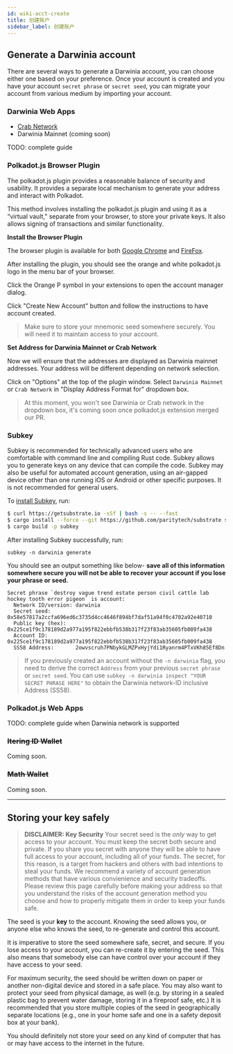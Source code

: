 ```yaml
---
id: wiki-acct-create
title: 创建账户
sidebar_label: 创建账户
---
```


## Generate a Darwinia account

There are several ways to generate a Darwinia account, you can choose either one based on your preference.  Once your account is created and you have your account `secret phrase` or `secret seed`, you can migrate your account from various medium by importing your account.  


<!--DOCUSAURUS_CODE_TABS-->
<!--Darwinia Web Apps-->
### Darwinia Web Apps

- [Crab Network](https://apps.darwinia.network)
- Darwinia Mainnet (coming soon)

TODO: complete guide

<!--Polkadot.js Browser Plugin-->
### Polkadot.js Browser Plugin

The polkadot.js plugin provides a reasonable balance of security and usability. It provides a separate local mechanism to generate your address and interact with Polkadot.

This method involves installing the polkadot.js plugin and using it as a “virtual vault," separate from your browser, to store your private keys. It also allows signing of transactions and similar functionality.

**Install the Browser Plugin**

The browser plugin is available for both [Google Chrome](https://chrome.google.com/webstore/detail/polkadot%7Bjs%7D-extension/mopnmbcafieddcagagdcbnhejhlodfdd?hl=en) and [FireFox](https://addons.mozilla.org/en-US/firefox/addon/polkadot-js-extension).

After installing the plugin, you should see the orange and white polkadot.js logo in the menu bar of your
browser.

Click the Orange P symbol in your extensions to open the account manager dialog.

Click "Create New Account" button and follow the instructions to have account created.  

> Make sure to store your mnemonic seed somewhere securely. You will need it to maintain access to your account.

**Set Address for Darwinia Mainnet or Crab Network**

Now we will ensure that the addresses are displayed as Darwinia mainnet addresses.  Your address will be different depending on network selection.

Click on "Options" at the top of the plugin window.  Select `Darwinia Mainnet` or `Crab Network` in "Display Address Format for" dropdown box. 

> At this moment, you won't see Darwinia or Crab network in the dropdown box, it's coming soon once polkadot.js extension merged our PR.

<!--Subkey CLI-->
### Subkey

Subkey is recommended for technically advanced users who are comfortable with command line and compiling Rust code. Subkey allows you to generate keys on any device that can compile the code. Subkey may also be useful for automated account generation, using an air-gapped device other than one running iOS or Android or other specific purposes. It is not recommended for general users.

To [install Subkey](https://substrate.dev/docs/en/ecosystem/subkey#more-subkey-to-explore), run:

```bash
$ curl https://getsubstrate.io -sSf | bash -s -- --fast
$ cargo install --force --git https://github.com/paritytech/substrate subkey
$ cargo build -p subkey
```

After installing Subkey successfully, run:

```shell
subkey -n darwinia generate
```

You should see an output something like below- **save all of this information somewhere secure you will not be able to recover your account if you lose your phrase or seed.**

```text
Secret phrase `destroy vague trend estate person civil cattle lab hockey tooth error pigeon` is account:
  Network ID/version: darwinia
  Secret seed:        0x58e57817a2ccfa696ed6c3735d4cc4646f894bf7daf51a94f0c4702a92e40710
  Public key (hex):   0x225ce1f9c178189d2a977a195f822ebbfb538b317f23f83ab35605fb009fa438
  Account ID:         0x225ce1f9c178189d2a977a195f822ebbfb538b317f23f83ab35605fb009fa438
  SS58 Address:       2owvscruh7PNbykGLMZPxHyjYdi1Ryanrm4PTxVKh85Ef8Dn
```

> If you previously created an account without the `-n darwinia` flag, you need to derive the  correct `Address` from your previous  `secret phrase` or `secret seed`.  You can use `subkey -n darwinia inspect "YOUR SECRET PHRASE HERE"` to obtain the Darwinia network-ID inclusive Address (SS58).

<!--Polkadot.js Web Apps-->
### Polkadot.js Web Apps
TODO: complete guide when Darwinia network is supported

<!--Mobile Wallet-->
### ~~Itering ID Wallet~~

Coming soon.

### ~~Math Wallet~~

Coming soon.
<!--END_DOCUSAURUS_CODE_TABS-->
<hr />

## Storing your key safely

> **DISCLAIMER: Key Security**
Your secret seed is the _only_ way to get access to your account. You must keep
the secret both secure and private. If you share you secret with anyone they
will be able to have full access to your account, including all of your funds.
The secret, for this reason, is a target from hackers and others with bad
intentions to steal your funds. We recommend a variety of account generation
methods that have various convienience and security tradeoffs. Please review
this page carefully before making your address so that you understand the risks
of the account generation method you choose and how to properly mitigate them
in order to keep your funds safe.

The seed is your **key** to the account. Knowing the seed allows you, or anyone
else who knows the seed, to re-generate and control this account.

It is imperative to store the seed somewhere safe, secret, and secure. If
you lose access to your account, you can re-create it by entering the seed. This
also means that somebody else can have control over your account if they have
access to your seed.

For maximum security, the seed should be written down on paper or another non-digital device and stored in a
safe place. You may also want to protect your seed from physical damage, as well (e.g. by storing in a sealed
plastic bag to prevent water damage, storing it in a fireproof safe, etc.) It is recommended that you store
multiple copies of the seed in geographically separate locations (e.g., one in your home safe and one in a
safety deposit box at your bank).

You should definitely not store your seed on any kind of computer that has or may have access to the internet
in the future.